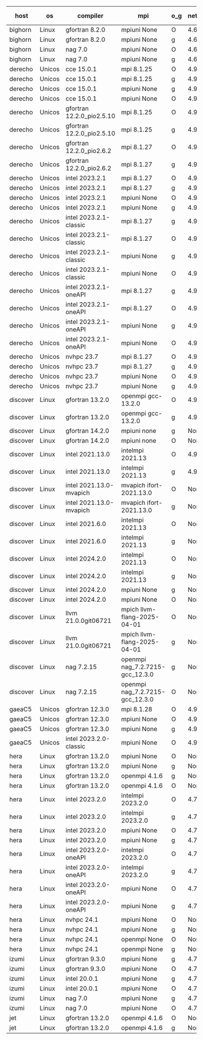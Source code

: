 

| host     | os       | compiler                              | mpi                      | o_g        | netcdf        | build       | u_pass          | u_fail          | s_pass            | s_fail            | e_pass             | e_fail             | nuopc_pass       | nuopc_fail       | artifacts link          |
|----------|----------|---------------------------------------|--------------------------|------------|---------------|-------------|-----------------|-----------------|-------------------|-------------------|--------------------|--------------------|------------------|------------------|-------------------------|
| bighorn | Linux | gfortran 8.2.0 | mpiuni None  | O | 4.6.1  | PASS | 12535 | 0 | 9 | 0 | 42 | 0 | None | None | <a href="https://github.com/esmf-org/esmf-test-artifacts/tree/6a72fd79bb334a82fd5e1bdcbbbb114148ce7a4e/develop/gfortran/8.2.0/O/mpiuni/None" target="_blank">6a72fd7</a> | 
| bighorn | Linux | gfortran 8.2.0 | mpiuni None  | g | 4.6.1  | PASS | 12535 | 0 | 9 | 0 | 42 | 0 | None | None | <a href="https://github.com/esmf-org/esmf-test-artifacts/tree/44d1e2a1028871097edf996709bc8fab284a5423/develop/gfortran/8.2.0/g/mpiuni/None" target="_blank">44d1e2a</a> | 
| bighorn | Linux | nag 7.0 | mpiuni None  | O | 4.6.1  | PASS | 12535 | 0 | 9 | 0 | 42 | 0 | None | None | <a href="https://github.com/esmf-org/esmf-test-artifacts/tree/53e55c0f93e7533910ab6cbbb2b8b50034d2366f/develop/nag/7.0/O/mpiuni/None" target="_blank">53e55c0</a> | 
| bighorn | Linux | nag 7.0 | mpiuni None  | g | 4.6.1  | PASS | 12535 | 0 | 9 | 0 | 42 | 0 | None | None | <a href="https://github.com/esmf-org/esmf-test-artifacts/tree/71ec25f849525c60507e3974753d7b7a121eb35e/develop/nag/7.0/g/mpiuni/None" target="_blank">71ec25f</a> | 
| derecho | Unicos | cce 15.0.1 | mpi 8.1.25  | O | 4.9.2  | PASS | None | None | None | None | None | None | None | None | <a href="https://github.com/esmf-org/esmf-test-artifacts/tree/226a39f394c7c30c8936f42b3e03cc61a3716c4e/develop/cce/15.0.1/O/mpi/8.1.25" target="_blank">226a39f</a> | 
| derecho | Unicos | cce 15.0.1 | mpi 8.1.25  | g | 4.9.2  | PASS | None | None | None | None | None | None | None | None | <a href="https://github.com/esmf-org/esmf-test-artifacts/tree/f712921cb2dc4357634bac5ed238ca485ba87727/develop/cce/15.0.1/g/mpi/8.1.25" target="_blank">f712921</a> | 
| derecho | Unicos | cce 15.0.1 | mpiuni None  | g | 4.9.2  | PASS | None | None | None | None | None | None | None | None | <a href="https://github.com/esmf-org/esmf-test-artifacts/tree/bf8cbc664f1203919d583dbe3590abbfe53d6b3b/develop/cce/15.0.1/g/mpiuni/None" target="_blank">bf8cbc6</a> | 
| derecho | Unicos | cce 15.0.1 | mpiuni None  | O | 4.9.2  | PASS | None | None | None | None | None | None | None | None | <a href="https://github.com/esmf-org/esmf-test-artifacts/tree/e0b2e10c3ca88386c8ea77778eb1c1a927069caf/develop/cce/15.0.1/O/mpiuni/None" target="_blank">e0b2e10</a> | 
| derecho | Unicos | gfortran 12.2.0_pio2.5.10 | mpi 8.1.25  | O | 4.9.2  | PASS | 14204 | 0 | 51 | 0 | 80 | 0 | 57 | 0 | <a href="https://github.com/esmf-org/esmf-test-artifacts/tree/82ad66fd08238be81c4f203171d23e270331c64b/develop/gfortran/12.2.0_pio2.5.10/O/mpi/8.1.25" target="_blank">82ad66f</a> | 
| derecho | Unicos | gfortran 12.2.0_pio2.5.10 | mpi 8.1.25  | g | 4.9.2  | PASS | 14204 | 0 | 51 | 0 | 80 | 0 | 57 | 0 | <a href="https://github.com/esmf-org/esmf-test-artifacts/tree/b68688b47a7925606dadd763078c9e3fb844e701/develop/gfortran/12.2.0_pio2.5.10/g/mpi/8.1.25" target="_blank">b68688b</a> | 
| derecho | Unicos | gfortran 12.2.0_pio2.6.2 | mpi 8.1.27  | O | 4.9.2  | PASS | 14204 | 0 | 51 | 0 | 80 | 0 | 57 | 0 | <a href="https://github.com/esmf-org/esmf-test-artifacts/tree/28d521592df90a4f899b9ab0efe948f83732d60c/develop/gfortran/12.2.0_pio2.6.2/O/mpi/8.1.27" target="_blank">28d5215</a> | 
| derecho | Unicos | gfortran 12.2.0_pio2.6.2 | mpi 8.1.27  | g | 4.9.2  | PASS | 14204 | 0 | 51 | 0 | 80 | 0 | 57 | 0 | <a href="https://github.com/esmf-org/esmf-test-artifacts/tree/fd8a7fbb0f2b221ca93b24788b04a61723103c65/develop/gfortran/12.2.0_pio2.6.2/g/mpi/8.1.27" target="_blank">fd8a7fb</a> | 
| derecho | Unicos | intel 2023.2.1 | mpi 8.1.27  | O | 4.9.2  | PASS | 14204 | 0 | 51 | 0 | 80 | 0 | 58 | 0 | <a href="https://github.com/esmf-org/esmf-test-artifacts/tree/373a8e6edf4b23ce17a5652c778e3f32e542135f/develop/intel/2023.2.1/O/mpi/8.1.27" target="_blank">373a8e6</a> | 
| derecho | Unicos | intel 2023.2.1 | mpi 8.1.27  | g | 4.9.2  | PASS | 14204 | 0 | 51 | 0 | 80 | 0 | 58 | 0 | <a href="https://github.com/esmf-org/esmf-test-artifacts/tree/0a0b33de6ad78e4d1422c530b3a6aeacc963c327/develop/intel/2023.2.1/g/mpi/8.1.27" target="_blank">0a0b33d</a> | 
| derecho | Unicos | intel 2023.2.1 | mpiuni None  | O | 4.9.2  | PASS | 12535 | 0 | 9 | 0 | 42 | 0 | None | None | <a href="https://github.com/esmf-org/esmf-test-artifacts/tree/6eea25d9394ed71068575ae8175e4bae401f9bc3/develop/intel/2023.2.1/O/mpiuni/None" target="_blank">6eea25d</a> | 
| derecho | Unicos | intel 2023.2.1 | mpiuni None  | g | 4.9.2  | PASS | 12535 | 0 | 9 | 0 | 42 | 0 | None | None | <a href="https://github.com/esmf-org/esmf-test-artifacts/tree/03ad729eec2ea58869080bf70e5e22c01f8918c4/develop/intel/2023.2.1/g/mpiuni/None" target="_blank">03ad729</a> | 
| derecho | Unicos | intel 2023.2.1-classic | mpi 8.1.27  | g | 4.9.2  | PASS | 14204 | 0 | 51 | 0 | 80 | 0 | 57 | 0 | <a href="https://github.com/esmf-org/esmf-test-artifacts/tree/3edad81c75868c571cb4e7c5b4781732063d0c89/develop/intel/2023.2.1-classic/g/mpi/8.1.27" target="_blank">3edad81</a> | 
| derecho | Unicos | intel 2023.2.1-classic | mpi 8.1.27  | O | 4.9.2  | PASS | 14204 | 0 | 51 | 0 | 80 | 0 | 57 | 0 | <a href="https://github.com/esmf-org/esmf-test-artifacts/tree/1b07e479df57b2a8b892f9078b587d8da2fa7778/develop/intel/2023.2.1-classic/O/mpi/8.1.27" target="_blank">1b07e47</a> | 
| derecho | Unicos | intel 2023.2.1-classic | mpiuni None  | g | 4.9.2  | PASS | 12535 | 0 | 9 | 0 | 42 | 0 | None | None | <a href="https://github.com/esmf-org/esmf-test-artifacts/tree/a38f3b0a1b318c79a104b92056d0e9e6d5c746a2/develop/intel/2023.2.1-classic/g/mpiuni/None" target="_blank">a38f3b0</a> | 
| derecho | Unicos | intel 2023.2.1-classic | mpiuni None  | O | 4.9.2  | PASS | 12535 | 0 | 9 | 0 | 42 | 0 | None | None | <a href="https://github.com/esmf-org/esmf-test-artifacts/tree/dcb11a5e35c2c795e49e9d280693d9213131c54c/develop/intel/2023.2.1-classic/O/mpiuni/None" target="_blank">dcb11a5</a> | 
| derecho | Unicos | intel 2023.2.1-oneAPI | mpi 8.1.27  | g | 4.9.2  | PASS | 14204 | 0 | 51 | 0 | 80 | 0 | 57 | 0 | <a href="https://github.com/esmf-org/esmf-test-artifacts/tree/4fd9e250807ce9140ee98895f4427321f8cb1086/develop/intel/2023.2.1-oneAPI/g/mpi/8.1.27" target="_blank">4fd9e25</a> | 
| derecho | Unicos | intel 2023.2.1-oneAPI | mpi 8.1.27  | O | 4.9.2  | PASS | 14204 | 0 | 50 | 1 | 80 | 0 | 57 | 0 | <a href="https://github.com/esmf-org/esmf-test-artifacts/tree/4aa58b8944a06b1db09d995b6875ce27209b84fc/develop/intel/2023.2.1-oneAPI/O/mpi/8.1.27" target="_blank">4aa58b8</a> | 
| derecho | Unicos | intel 2023.2.1-oneAPI | mpiuni None  | g | 4.9.2  | PASS | 12535 | 0 | 9 | 0 | 42 | 0 | None | None | <a href="https://github.com/esmf-org/esmf-test-artifacts/tree/ee7dc3b485762059dfe59d85fe3003b71dc931d9/develop/intel/2023.2.1-oneAPI/g/mpiuni/None" target="_blank">ee7dc3b</a> | 
| derecho | Unicos | intel 2023.2.1-oneAPI | mpiuni None  | O | 4.9.2  | PASS | 12535 | 0 | 9 | 0 | 42 | 0 | None | None | <a href="https://github.com/esmf-org/esmf-test-artifacts/tree/6533006315091333d4b58813d5b9c64a4f477820/develop/intel/2023.2.1-oneAPI/O/mpiuni/None" target="_blank">6533006</a> | 
| derecho | Unicos | nvhpc 23.7 | mpi 8.1.27  | O | 4.9.2  | PASS | None | None | None | None | None | None | None | None | <a href="https://github.com/esmf-org/esmf-test-artifacts/tree/c3068caec5534b2305c6c7006203c430581c30ba/develop/nvhpc/23.7/O/mpi/8.1.27" target="_blank">c3068ca</a> | 
| derecho | Unicos | nvhpc 23.7 | mpi 8.1.27  | g | 4.9.2  | PASS | None | None | None | None | None | None | None | None | <a href="https://github.com/esmf-org/esmf-test-artifacts/tree/1845c822e5196cd4672cdc2cd2fc8f491835b295/develop/nvhpc/23.7/g/mpi/8.1.27" target="_blank">1845c82</a> | 
| derecho | Unicos | nvhpc 23.7 | mpiuni None  | O | 4.9.2  | PASS | None | None | None | None | None | None | None | None | <a href="https://github.com/esmf-org/esmf-test-artifacts/tree/5a6f1663048c5afd273c183fc61dac61594662b5/develop/nvhpc/23.7/O/mpiuni/None" target="_blank">5a6f166</a> | 
| derecho | Unicos | nvhpc 23.7 | mpiuni None  | g | 4.9.2  | PASS | None | None | None | None | None | None | None | None | <a href="https://github.com/esmf-org/esmf-test-artifacts/tree/9f471d119e81228bd8ed2d952c40fd5306b7ebb0/develop/nvhpc/23.7/g/mpiuni/None" target="_blank">9f471d1</a> | 
| discover | Linux | gfortran 13.2.0 | openmpi gcc-13.2.0  | O | 4.9.2  | PASS | 14204 | 0 | 51 | 0 | 80 | 0 | 57 | 0 | <a href="https://github.com/esmf-org/esmf-test-artifacts/tree/91ab38b1513eec1e32ae3970762b533833db1f11/develop/gfortran/13.2.0/O/openmpi/gcc-13.2.0" target="_blank">91ab38b</a> | 
| discover | Linux | gfortran 13.2.0 | openmpi gcc-13.2.0  | g | 4.9.2  | PASS | 14204 | 0 | 51 | 0 | 80 | 0 | 57 | 0 | <a href="https://github.com/esmf-org/esmf-test-artifacts/tree/ca166eed4528bed8033541710e5338d7f2c622af/develop/gfortran/13.2.0/g/openmpi/gcc-13.2.0" target="_blank">ca166ee</a> | 
| discover | Linux | gfortran 14.2.0 | mpiuni none  | g | None  | PASS | 12535 | 0 | 9 | 0 | 42 | 0 | None | None | <a href="https://github.com/esmf-org/esmf-test-artifacts/tree/18d8e29fba5736e93f41b350da01abf7d10c509d/develop/gfortran/14.2.0/g/mpiuni/none" target="_blank">18d8e29</a> | 
| discover | Linux | gfortran 14.2.0 | mpiuni none  | O | None  | PASS | 12535 | 0 | 9 | 0 | 42 | 0 | None | None | <a href="https://github.com/esmf-org/esmf-test-artifacts/tree/6b55dba8fea1e4de4a7a13f38e2ccb43c09f03ad/develop/gfortran/14.2.0/O/mpiuni/none" target="_blank">6b55dba</a> | 
| discover | Linux | intel 2021.13.0 | intelmpi 2021.13  | O | 4.9.2  | PASS | 14204 | 0 | 51 | 0 | 80 | 0 | 57 | 0 | <a href="https://github.com/esmf-org/esmf-test-artifacts/tree/7c962adbd6b423ae3eb207b235ae90045d21b7e3/develop/intel/2021.13.0/O/intelmpi/2021.13" target="_blank">7c962ad</a> | 
| discover | Linux | intel 2021.13.0 | intelmpi 2021.13  | g | 4.9.2  | PASS | 14204 | 0 | 51 | 0 | 80 | 0 | 57 | 0 | <a href="https://github.com/esmf-org/esmf-test-artifacts/tree/3bb1ebe0a51e972ae271e4a90667619a537a1066/develop/intel/2021.13.0/g/intelmpi/2021.13" target="_blank">3bb1ebe</a> | 
| discover | Linux | intel 2021.13.0-mvapich | mvapich ifort-2021.13.0  | O | None  | PASS | 14204 | 0 | 51 | 0 | 80 | 0 | 57 | 0 | <a href="https://github.com/esmf-org/esmf-test-artifacts/tree/03c642e64b1194fe1cbaff838bf8fd6b04452b86/develop/intel/2021.13.0-mvapich/O/mvapich/ifort-2021.13.0" target="_blank">03c642e</a> | 
| discover | Linux | intel 2021.13.0-mvapich | mvapich ifort-2021.13.0  | g | None  | PASS | 14204 | 0 | 51 | 0 | 80 | 0 | 57 | 0 | <a href="https://github.com/esmf-org/esmf-test-artifacts/tree/a24569191bb33cc5f005b2397a3970007516b63f/develop/intel/2021.13.0-mvapich/g/mvapich/ifort-2021.13.0" target="_blank">a245691</a> | 
| discover | Linux | intel 2021.6.0 | intelmpi 2021.13  | O | None  | PASS | 14204 | 0 | 51 | 0 | 80 | 0 | 57 | 0 | <a href="https://github.com/esmf-org/esmf-test-artifacts/tree/1ce9ed1406d8db0668e4a4ab554e49fa9e5b891f/develop/intel/2021.6.0/O/intelmpi/2021.13" target="_blank">1ce9ed1</a> | 
| discover | Linux | intel 2021.6.0 | intelmpi 2021.13  | g | None  | PASS | 14204 | 0 | 51 | 0 | 80 | 0 | 57 | 0 | <a href="https://github.com/esmf-org/esmf-test-artifacts/tree/5797263a841e9db1d88bf1d9773395209ca96483/develop/intel/2021.6.0/g/intelmpi/2021.13" target="_blank">5797263</a> | 
| discover | Linux | intel 2024.2.0 | intelmpi 2021.13  | O | None  | PASS | 14204 | 0 | 51 | 0 | 80 | 0 | 57 | 0 | <a href="https://github.com/esmf-org/esmf-test-artifacts/tree/bc63d988e6745b2761223b94e490937780c5db91/develop/intel/2024.2.0/O/intelmpi/2021.13" target="_blank">bc63d98</a> | 
| discover | Linux | intel 2024.2.0 | intelmpi 2021.13  | g | None  | PASS | 14203 | 1 | 51 | 0 | 80 | 0 | 57 | 0 | <a href="https://github.com/esmf-org/esmf-test-artifacts/tree/8390e990e9f0d611872af184ce4b1ba6bd5ac281/develop/intel/2024.2.0/g/intelmpi/2021.13" target="_blank">8390e99</a> | 
| discover | Linux | intel 2024.2.0 | mpiuni None  | g | None  | PASS | 12534 | 1 | 9 | 0 | 42 | 0 | None | None | <a href="https://github.com/esmf-org/esmf-test-artifacts/tree/4552fcc42462b93ce38ad5738776642ca3d33bb4/develop/intel/2024.2.0/g/mpiuni/None" target="_blank">4552fcc</a> | 
| discover | Linux | intel 2024.2.0 | mpiuni None  | O | None  | PASS | 12535 | 0 | 9 | 0 | 42 | 0 | None | None | <a href="https://github.com/esmf-org/esmf-test-artifacts/tree/74249b91e5e9f746f5cb4fda24f79b0fe23c7f70/develop/intel/2024.2.0/O/mpiuni/None" target="_blank">74249b9</a> | 
| discover | Linux | llvm 21.0.0git06721 | mpich llvm-flang-2025-04-01  | O | None  | PASS | 14192 | 12 | 18 | 33 | 76 | 4 | 0 | 57 | <a href="https://github.com/esmf-org/esmf-test-artifacts/tree/2615b53c7879b9f35796f348d2bb336ef9b1dc4a/develop/llvm/21.0.0git06721/O/mpich/llvm-flang-2025-04-01" target="_blank">2615b53</a> | 
| discover | Linux | llvm 21.0.0git06721 | mpich llvm-flang-2025-04-01  | g | None  | PASS | 14192 | 12 | 19 | 32 | 76 | 4 | 0 | 57 | <a href="https://github.com/esmf-org/esmf-test-artifacts/tree/ee87e7c8f505e409ea61ebc48ae7fa41bfd4bd33/develop/llvm/21.0.0git06721/g/mpich/llvm-flang-2025-04-01" target="_blank">ee87e7c</a> | 
| discover | Linux | nag 7.2.15 | openmpi nag_7.2.7215-gcc_12.3.0  | g | None  | PASS | 14204 | 0 | 51 | 0 | 80 | 0 | 57 | 0 | <a href="https://github.com/esmf-org/esmf-test-artifacts/tree/e2df1f9f193300800da47774c3cbd72f4b3780ae/develop/nag/7.2.15/g/openmpi/nag_7.2.7215-gcc_12.3.0" target="_blank">e2df1f9</a> | 
| discover | Linux | nag 7.2.15 | openmpi nag_7.2.7215-gcc_12.3.0  | O | None  | PASS | 14204 | 0 | 51 | 0 | 80 | 0 | 57 | 0 | <a href="https://github.com/esmf-org/esmf-test-artifacts/tree/7035f49494f4be5f30a74a3e9b070fb03403740f/develop/nag/7.2.15/O/openmpi/nag_7.2.7215-gcc_12.3.0" target="_blank">7035f49</a> | 
| gaeaC5 | Unicos | gfortran 12.3.0 | mpi 8.1.28  | O | 4.9.0  | PASS | 14204 | 0 | 51 | 0 | 80 | 0 | 57 | 0 | <a href="https://github.com/esmf-org/esmf-test-artifacts/tree/39c44a8d0bb53e46ef9335bc1815bbc53e737190/develop/gfortran/12.3.0/O/mpi/8.1.28" target="_blank">39c44a8</a> | 
| gaeaC5 | Unicos | gfortran 12.3.0 | mpiuni None  | O | 4.9.0  | PASS | 12535 | 0 | 9 | 0 | 42 | 0 | None | None | <a href="https://github.com/esmf-org/esmf-test-artifacts/tree/daf4439451b2dc6ded3394d7c283ce5456fe6714/develop/gfortran/12.3.0/O/mpiuni/None" target="_blank">daf4439</a> | 
| gaeaC5 | Unicos | gfortran 12.3.0 | mpiuni None  | g | 4.9.0  | PASS | 12535 | 0 | 9 | 0 | 42 | 0 | None | None | <a href="https://github.com/esmf-org/esmf-test-artifacts/tree/4301efd5b876c9520824c642e493246a679e4e68/develop/gfortran/12.3.0/g/mpiuni/None" target="_blank">4301efd</a> | 
| gaeaC5 | Unicos | intel 2023.2.0-classic | mpiuni None  | O | 4.9.0  | FAIL | None | None | None | None | None | None | None | None | <a href="https://github.com/esmf-org/esmf-test-artifacts/tree/9d115788a3e7b6d9577fe1a22632f3d5266ea8ed/develop/intel/2023.2.0-classic/O/mpiuni/None" target="_blank">9d11578</a> | 
| hera | Linux | gfortran 13.2.0 | mpiuni None  | O | None  | PASS | 12535 | 0 | 9 | 0 | 42 | 0 | None | None | <a href="https://github.com/esmf-org/esmf-test-artifacts/tree/1d4c61f0380cf4fdbc140923002cac63ba9ba24e/develop/gfortran/13.2.0/O/mpiuni/None" target="_blank">1d4c61f</a> | 
| hera | Linux | gfortran 13.2.0 | mpiuni None  | g | None  | PASS | 12535 | 0 | 9 | 0 | 42 | 0 | None | None | <a href="https://github.com/esmf-org/esmf-test-artifacts/tree/e39dc940d0124b49d87869a651503fb8a6243b57/develop/gfortran/13.2.0/g/mpiuni/None" target="_blank">e39dc94</a> | 
| hera | Linux | gfortran 13.2.0 | openmpi 4.1.6  | g | None  | PASS | 14204 | 0 | 51 | 0 | 80 | 0 | 57 | 0 | <a href="https://github.com/esmf-org/esmf-test-artifacts/tree/3a2daed4282af3bf5969866ea75dce22bd2269ce/develop/gfortran/13.2.0/g/openmpi/4.1.6" target="_blank">3a2daed</a> | 
| hera | Linux | gfortran 13.2.0 | openmpi 4.1.6  | O | None  | PASS | 14204 | 0 | 51 | 0 | 80 | 0 | 57 | 0 | <a href="https://github.com/esmf-org/esmf-test-artifacts/tree/2a6e44e923a355738dd444506c3f6156a68912de/develop/gfortran/13.2.0/O/openmpi/4.1.6" target="_blank">2a6e44e</a> | 
| hera | Linux | intel 2023.2.0 | intelmpi 2023.2.0  | O | 4.7.0  | PASS | None | None | None | None | None | None | None | None | <a href="https://github.com/esmf-org/esmf-test-artifacts/tree/a3b2edc25f9461b98a5990dd81d721444f3fcde8/develop/intel/2023.2.0/O/intelmpi/2023.2.0" target="_blank">a3b2edc</a> | 
| hera | Linux | intel 2023.2.0 | intelmpi 2023.2.0  | g | 4.7.0  | PASS | 14204 | 0 | 51 | 0 | 80 | 0 | 57 | 0 | <a href="https://github.com/esmf-org/esmf-test-artifacts/tree/17ff358fee2337a654e715a413d37a461d068887/develop/intel/2023.2.0/g/intelmpi/2023.2.0" target="_blank">17ff358</a> | 
| hera | Linux | intel 2023.2.0 | mpiuni None  | O | 4.7.0  | PASS | 12535 | 0 | 9 | 0 | 42 | 0 | None | None | <a href="https://github.com/esmf-org/esmf-test-artifacts/tree/00ecbb40a7b8449b4f5d32697dc487367c557f4f/develop/intel/2023.2.0/O/mpiuni/None" target="_blank">00ecbb4</a> | 
| hera | Linux | intel 2023.2.0 | mpiuni None  | g | 4.7.0  | PASS | 12535 | 0 | 9 | 0 | 42 | 0 | None | None | <a href="https://github.com/esmf-org/esmf-test-artifacts/tree/43914d77ae30fc8357aa3826b7a33b573c030858/develop/intel/2023.2.0/g/mpiuni/None" target="_blank">43914d7</a> | 
| hera | Linux | intel 2023.2.0-oneAPI | intelmpi 2023.2.0  | O | 4.7.0  | PASS | 14204 | 0 | 50 | 1 | 80 | 0 | 57 | 0 | <a href="https://github.com/esmf-org/esmf-test-artifacts/tree/c14d015bb2b709bb1c4d39a3da01411e68b01ff8/develop/intel/2023.2.0-oneAPI/O/intelmpi/2023.2.0" target="_blank">c14d015</a> | 
| hera | Linux | intel 2023.2.0-oneAPI | intelmpi 2023.2.0  | g | 4.7.0  | PASS | 14204 | 0 | 51 | 0 | 80 | 0 | 57 | 0 | <a href="https://github.com/esmf-org/esmf-test-artifacts/tree/6e06700c312474c1b77ece15fd7098396a093df3/develop/intel/2023.2.0-oneAPI/g/intelmpi/2023.2.0" target="_blank">6e06700</a> | 
| hera | Linux | intel 2023.2.0-oneAPI | mpiuni None  | O | 4.7.0  | PASS | 12535 | 0 | 9 | 0 | 42 | 0 | None | None | <a href="https://github.com/esmf-org/esmf-test-artifacts/tree/aee91d6fbe9fa926e00ac090e9b65cba4b9cff5e/develop/intel/2023.2.0-oneAPI/O/mpiuni/None" target="_blank">aee91d6</a> | 
| hera | Linux | intel 2023.2.0-oneAPI | mpiuni None  | g | 4.7.0  | PASS | None | None | None | None | None | None | None | None | <a href="https://github.com/esmf-org/esmf-test-artifacts/tree/7bfcf424936fde130f8ab70a6925542656eb3e65/develop/intel/2023.2.0-oneAPI/g/mpiuni/None" target="_blank">7bfcf42</a> | 
| hera | Linux | nvhpc 24.1 | mpiuni None  | O | None  | PASS | 12535 | 0 | 9 | 0 | 42 | 0 | None | None | <a href="https://github.com/esmf-org/esmf-test-artifacts/tree/29ecf3d9c5fcfd3e479523c46d3cfc81940b69e1/develop/nvhpc/24.1/O/mpiuni/None" target="_blank">29ecf3d</a> | 
| hera | Linux | nvhpc 24.1 | mpiuni None  | g | None  | PASS | 12535 | 0 | 9 | 0 | 42 | 0 | None | None | <a href="https://github.com/esmf-org/esmf-test-artifacts/tree/a43cc1eb5dc79578aec69ffad85f65daa3a57278/develop/nvhpc/24.1/g/mpiuni/None" target="_blank">a43cc1e</a> | 
| hera | Linux | nvhpc 24.1 | openmpi None  | O | None  | PASS | 14204 | 0 | 51 | 0 | 80 | 0 | 57 | 0 | <a href="https://github.com/esmf-org/esmf-test-artifacts/tree/1e96493ae2e1d64fdb1217cdafad48abb4631c92/develop/nvhpc/24.1/O/openmpi/None" target="_blank">1e96493</a> | 
| hera | Linux | nvhpc 24.1 | openmpi None  | g | None  | PASS | None | None | None | None | None | None | None | None | <a href="https://github.com/esmf-org/esmf-test-artifacts/tree/50321573dcc6d1dc84b26a86bde6148e7e48e04b/develop/nvhpc/24.1/g/openmpi/None" target="_blank">5032157</a> | 
| izumi | Linux | gfortran 9.3.0 | mpiuni None  | g | 4.7.4  | PASS | 12535 | 0 | 9 | 0 | 42 | 0 | None | None | <a href="https://github.com/esmf-org/esmf-test-artifacts/tree/5d94baed1914bed91cf673bbcd7449f36bf2f9b5/develop/gfortran/9.3.0/g/mpiuni/None" target="_blank">5d94bae</a> | 
| izumi | Linux | gfortran 9.3.0 | mpiuni None  | O | 4.7.4  | PASS | 12535 | 0 | 9 | 0 | 42 | 0 | None | None | <a href="https://github.com/esmf-org/esmf-test-artifacts/tree/b6a0feb60c4c1709c3354eb805ab46207873a8bc/develop/gfortran/9.3.0/O/mpiuni/None" target="_blank">b6a0feb</a> | 
| izumi | Linux | intel 20.0.1 | mpiuni None  | g | 4.7.4  | PASS | 12535 | 0 | 9 | 0 | 42 | 0 | None | None | <a href="https://github.com/esmf-org/esmf-test-artifacts/tree/579725fda2026827535ed2c63d5d61d37214ffe8/develop/intel/20.0.1/g/mpiuni/None" target="_blank">579725f</a> | 
| izumi | Linux | intel 20.0.1 | mpiuni None  | O | 4.7.4  | PASS | 12535 | 0 | 9 | 0 | 42 | 0 | None | None | <a href="https://github.com/esmf-org/esmf-test-artifacts/tree/33a29ba5d25576288d39a03f7fd03aee3c70ea02/develop/intel/20.0.1/O/mpiuni/None" target="_blank">33a29ba</a> | 
| izumi | Linux | nag 7.0 | mpiuni None  | g | 4.7.4  | PASS | 12535 | 0 | 9 | 0 | 42 | 0 | None | None | <a href="https://github.com/esmf-org/esmf-test-artifacts/tree/2a603529484b691064eaf4bd843f679f46ea029f/develop/nag/7.0/g/mpiuni/None" target="_blank">2a60352</a> | 
| izumi | Linux | nag 7.0 | mpiuni None  | O | 4.7.4  | PASS | 12535 | 0 | 9 | 0 | 42 | 0 | None | None | <a href="https://github.com/esmf-org/esmf-test-artifacts/tree/69448ec1285d92da8ad3919baf25eea200a04cae/develop/nag/7.0/O/mpiuni/None" target="_blank">69448ec</a> | 
| jet | Linux | gfortran 13.2.0 | openmpi 4.1.6  | O | None  | PASS | 14204 | 0 | 51 | 0 | 80 | 0 | 57 | 0 | <a href="https://github.com/esmf-org/esmf-test-artifacts/tree/ba273b867c6349cad70833f96e55965db635f140/develop/gfortran/13.2.0/O/openmpi/4.1.6" target="_blank">ba273b8</a> | 
| jet | Linux | gfortran 13.2.0 | openmpi 4.1.6  | g | None  | PASS | 14204 | 0 | 51 | 0 | 80 | 0 | 57 | 0 | <a href="https://github.com/esmf-org/esmf-test-artifacts/tree/586ef432b343cbe8dab9243c930c32f43dd9ecee/develop/gfortran/13.2.0/g/openmpi/4.1.6" target="_blank">586ef43</a> | 
